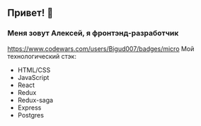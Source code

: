 ## Привет! 👋

### Меня зовут Алексей, я фронтэнд-разработчик
https://www.codewars.com/users/Bigud007/badges/micro
Мой технологический стэк:
* HTML/CSS
* JavaScript
* React
* Redux
* Redux-saga
* Express
* Postgres
<!--
**GarkunAlexei/GarkunAlexei** is a ✨ _special_ ✨ repository because its `README.md` (this file) appears on your GitHub profile.

Here are some ideas to get you started:

- 🔭 I’m currently working on ...
- 🌱 I’m currently learning ...
- 👯 I’m looking to collaborate on ...
- 🤔 I’m looking for help with ...
- 💬 Ask me about ...
- 📫 How to reach me: ...
- 😄 Pronouns: ...
- ⚡ Fun fact: ...
-->
